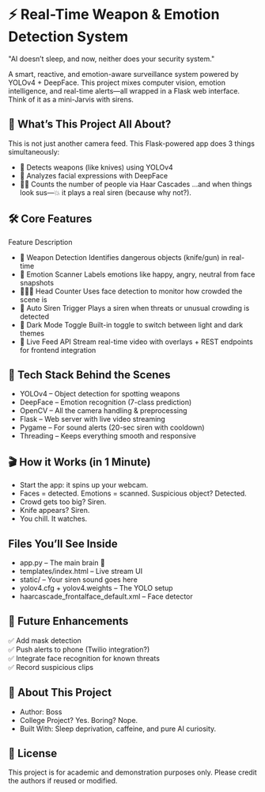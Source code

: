 # ⚡ Real-Time Weapon & Emotion Detection System
"AI doesn’t sleep, and now, neither does your security system."

A smart, reactive, and emotion-aware surveillance system powered by YOLOv4 + DeepFace. This project mixes computer vision, emotion intelligence, and real-time alerts—all wrapped in a Flask web interface. Think of it as a mini-Jarvis with sirens.

## 🚀 What’s This Project All About?
This is not just another camera feed.
This Flask-powered app does 3 things simultaneously:
- 🎯 Detects weapons (like knives) using YOLOv4
- 🧠 Analyzes facial expressions with DeepFace
- 🧍‍♂️ Counts the number of people via Haar Cascades
...and when things look sus—💥 it plays a real siren (because why not?).

## 🛠️ Core Features
Feature	Description
- 🔪 Weapon Detection  	  Identifies dangerous objects (knife/gun) in real-time
- 🙂 Emotion Scanner  	  Labels emotions like happy, angry, neutral from face snapshots
- 🧍‍♀️🧍 Head Counter	    Uses face detection to monitor how crowded the scene is
- 🚨 Auto Siren Trigger  	Plays a siren when threats or unusual crowding is detected
- 🌙 Dark Mode Toggle	    Built-in toggle to switch between light and dark themes
- 🔄 Live Feed API	      Stream real-time video with overlays + REST endpoints for frontend integration

## 🧠 Tech Stack Behind the Scenes
- YOLOv4 – Object detection for spotting weapons
- DeepFace – Emotion recognition (7-class prediction)
- OpenCV – All the camera handling & preprocessing
- Flask – Web server with live video streaming
- Pygame – For sound alerts (20-sec siren with cooldown)
- Threading – Keeps everything smooth and responsive

## 🎬 How it Works (in 1 Minute)
- Start the app: it spins up your webcam.
- Faces = detected. Emotions = scanned. Suspicious object? Detected.
- Crowd gets too big? Siren.
- Knife appears? Siren.
- You chill. It watches.

## Files You’ll See Inside
- app.py – The main brain 🧠
- templates/index.html – Live stream UI
- static/ – Your siren sound goes here
- yolov4.cfg + yolov4.weights – The YOLO setup
- haarcascade_frontalface_default.xml – Face detector

## 🚀 Future Enhancements
✅ Add mask detection  
✅ Push alerts to phone (Twilio integration?)  
✅ Integrate face recognition for known threats  
✅ Record suspicious clips


## 🤝 About This Project
- Author: Boss
- College Project? Yes. Boring? Nope.
- Built With: Sleep deprivation, caffeine, and pure AI curiosity.

## 📄 License
This project is for academic and demonstration purposes only. Please credit the authors if reused or modified.


